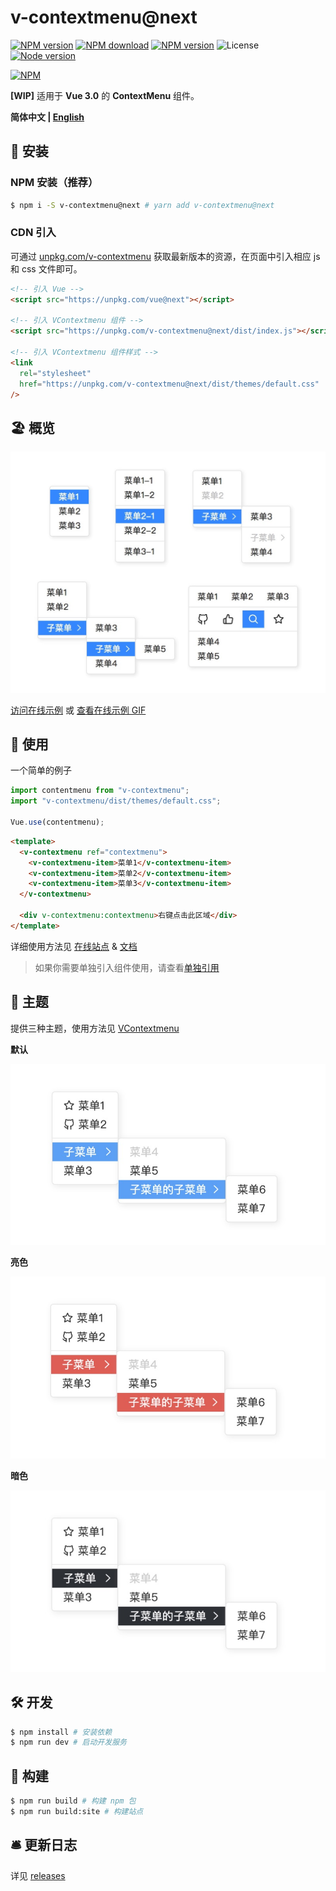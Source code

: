 # v-contextmenu@next

[![NPM version][badge-npm-version]][url-npm]
[![NPM download][badge-npm-download]][url-npm]
[![NPM version][badge-language]][url-github]
![License][badge-license]
[![Node version][badge-node-version]][url-npm]

[![NPM][image-npm]][url-npm]

**[WIP]** 适用于 **Vue 3.0** 的 **ContextMenu** 组件。

**简体中文 | [English](./README_EN.md)**

## 🚀 安装

### NPM 安装（推荐）

```bash
$ npm i -S v-contextmenu@next # yarn add v-contextmenu@next
```

### CDN 引入

可通过 [unpkg.com/v-contextmenu](https://unpkg.com/v-contextmenu@next/) 获取最新版本的资源，在页面中引入相应 js 和 css 文件即可。

```html
<!-- 引入 Vue -->
<script src="https://unpkg.com/vue@next"></script>

<!-- 引入 VContextmenu 组件 -->
<script src="https://unpkg.com/v-contextmenu@next/dist/index.js"></script>

<!-- 引入 VContextmenu 组件样式 -->
<link
  rel="stylesheet"
  href="https://unpkg.com/v-contextmenu@next/dist/themes/default.css"
/>
```

## 🏖 概览

![概览](./docs/images/gallery.jpg)

[访问在线示例](https://heynext.github.io/v-contextmenu) 或 [查看在线示例 GIF](./docs/images/example.gif)

## 🎏 使用

一个简单的例子

```javascript
import contentmenu from "v-contextmenu";
import "v-contextmenu/dist/themes/default.css";

Vue.use(contentmenu);
```

```html
<template>
  <v-contextmenu ref="contextmenu">
    <v-contextmenu-item>菜单1</v-contextmenu-item>
    <v-contextmenu-item>菜单2</v-contextmenu-item>
    <v-contextmenu-item>菜单3</v-contextmenu-item>
  </v-contextmenu>

  <div v-contextmenu:contextmenu>右键点击此区域</div>
</template>
```

详细使用方法见 [在线站点][url-homepage] & [文档](./docs/usage.md)

> 如果你需要单独引入组件使用，请查看[单独引用](./examples/Stoneless.vue)

## 🎨 主题

提供三种主题，使用方法见 [VContextmenu](./docs/usage.md#vcontextmenu)

**默认**

![default](./docs/images/default.jpg)

**亮色**

![bright](./docs/images/bright.jpg)

**暗色**

![dark](./docs/images/dark.jpg)

## 🛠 开发

```bash
$ npm install # 安装依赖
$ npm run dev # 启动开发服务
```

## 🤖 构建

```bash
$ npm run build # 构建 npm 包
$ npm run build:site # 构建站点
```

## 🛎 更新日志

详见 [releases][url-releases]

[badge-npm-version]: https://img.shields.io/npm/v/v-contextmenu/next
[badge-language]: https://img.shields.io/github/languages/top/heynext/v-contextmenu
[badge-node-version]: https://img.shields.io/node/v/v-contextmenu/next
[badge-npm-download]: https://img.shields.io/npm/dt/v-contextmenu
[badge-license]: https://img.shields.io/github/license/heynext/v-contextmenu.svg
[url-npm]: https://npmjs.org/package/v-contextmenu
[url-dependencies]: https://david-dm.org/vkbansal/v-contextmenu
[url-releases]: https://github.com/heynext/v-contextmenu/releases
[url-github]: https://github.com/heynext/v-contextmenu
[url-homepage]: https://heynext.github.io/v-contextmenu
[image-npm]: https://nodei.co/npm/v-contextmenu.png
